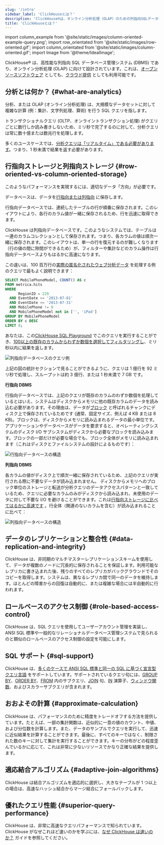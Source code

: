 ```yaml
---
slug: '/intro'
sidebar_label: 'ClickHouseとは？'
description: 'ClickHouse®は、オンライン分析処理（OLAP）のための列指向SQLデータベース管理システム（DBMS）です。オープンソースソフトウェアとしても、クラウド提供としても利用可能です。'
title: 'ClickHouseとは？'
---
```


import column_example from '@site/static/images/column-oriented-example-query.png';
import row_orientated from '@site/static/images/row-oriented.gif';
import column_orientated from '@site/static/images/column-oriented.gif';
import Image from '@theme/IdealImage';

ClickHouse® は、高性能な列指向 SQL データベース管理システム (DBMS) であり、オンライン分析処理 (OLAP) に向けて設計されています。これは、[オープンソースソフトウェア](https://github.com/ClickHouse/ClickHouse) としても、[クラウド提供](https://clickhouse.com/cloud) としても利用可能です。

## 分析とは何か？ {#what-are-analytics}

分析、または OLAP (オンライン分析処理) は、大規模なデータセットに対して複雑な計算 (例：集計、文字列処理、算術) を行う SQL クエリを指します。

トランザクショナルクエリ (OLTP、オンライントランザクション処理) がクエリごとに数行しか読み書きしないため、ミリ秒で完了するのに対して、分析クエリは常に数十億または数兆行を処理します。

多くのユースケースでは、[分析クエリは「リアルタイム」である必要があります](https://clickhouse.com/engineering-resources/what-is-real-time-analytics)。つまり、1 秒未満で結果を返す必要があります。

## 行指向ストレージと列指向ストレージ {#row-oriented-vs-column-oriented-storage}

このようなパフォーマンスを実現するには、適切なデータ「方向」が必要です。

データベースは、データを[行指向または列指向](https://clickhouse.com/engineering-resources/what-is-columnar-database) に保存します。

行指向データベースでは、連続したテーブルの行が順番に保存されます。このレイアウトにより、各行のカラム値が一緒に保存されるため、行を迅速に取得できます。

ClickHouse は列指向データベースです。このようなシステムでは、テーブルは一連のカラムコレクションとして保存されます。つまり、各カラムの値は順次一緒に保存されます。このレイアウトは、単一の行を復元するのが難しくなります（行の値の間に隙間ができるため）が、フィルターや集計などのカラム操作は行指向データベースよりもはるかに高速になります。

この違いは、100 百万行の[実際の匿名化されたウェブ分析データ](/getting-started/example-datasets/metrica) を処理する例のクエリで最もよく説明できます：

```sql
SELECT MobilePhoneModel, COUNT() AS c
FROM metrica.hits
WHERE
      RegionID = 229
  AND EventDate >= '2013-07-01'
  AND EventDate <= '2013-07-31'
  AND MobilePhone != 0
  AND MobilePhoneModel not in ['', 'iPad']
GROUP BY MobilePhoneModel
ORDER BY c DESC
LIMIT 8;
```

あなたは、この[ClickHouse SQL Playground](https://sql.clickhouse.com?query=U0VMRUNUIE1vYmlsZVBob25lTW9kZWwsIENPVU5UKCkgQVMgYyAKRlJPTSBtZXRyaWNhLmhpdHMgCldIRVJFIAogICAgICBSZWdpb25JRCA9IDIyOSAKICBBTkQgRXZlbnREYXRlID49ICcyMDEzLTA3LTAxJyAKICBBTkQgRXZlbnREYXRlIDw9ICcyMDEzLTA3LTMxJyAKICBBTkQgTW9iaWxlUGhvbmUgIT0gMCAKICBBTkQgTW9iaWxlUGhvbmVNb2RlbCBub3QgaW4gWycnLCAnaVBhZCddIApHUk9VUCBCWSBNb2JpbGVQaG9uZU1vZGVsCk9SREVSIEJZIGMgREVTQyAKTElNSVQgODs&chart=eyJ0eXBlIjoicGllIiwiY29uZmlnIjp7InhheGlzIjoiTW9iaWxlUGhvbmVNb2RlbCIsInhleGlzIjoiYyJ9fQ&run_query=true) でこのクエリを実行することができ、[100以上の既存のカラムからわずか数個を選択してフィルタリングし](https://sql.clickhouse.com/?query=U0VMRUNUIG5hbWUKRlJPTSBzeXN0ZW0uY29sdW1ucwpXSEVSRSBkYXRhYmFzZSA9ICdtZXRyaWNhJyBBTkQgdGFibGUgPSAnaGl0cyc7&tab=results&run_query=true)、ミリ秒以内に結果を返します。

<Image img={column_example} alt="列指向データベースのクエリ例" size="lg"/>

上記の図の統計セクションで見ることができるように、クエリは 1 億行を 92 ミリ秒で処理し、スループットは約 3 億行、または 1 秒未満で 7 GB です。

**行指向 DBMS**

行指向データベースでは、上記のクエリが既存のカラムのわずか数個を処理しているとはいえ、システムはディスクからメモリに他の既存カラムのデータを読み込む必要があります。その理由は、データが[ブロック](https://en.wikipedia.org/wiki/Block_(data_storage)) と呼ばれるチャンクにディスク上で保存されているためです (通常、固定サイズ、例えば 4 KB または 8 KB)。ブロックは、ディスクからメモリに読み込まれるデータの最小単位です。アプリケーションやデータベースがデータを要求すると、オペレーティングシステムのディスク I/O サブシステムがディスクから必要なブロックを読み込みます。ブロックの一部だけが必要な場合でも、ブロック全体がメモリに読み込まれます（これはディスクとファイルシステムの設計によるものです）：

<Image img={row_orientated} alt="行指向データベースの構造" size="lg"/>

**列指向 DBMS**

各カラムの値がディスク上で順次一緒に保存されているため、上記のクエリが実行される際に不要なデータが読み込まれません。
ディスクからメモリへのブロック単位のストレージと転送が分析クエリのデータアクセスパターンと一致しているため、クエリに必要なカラムのみがディスクから読み込まれ、未使用のデータに対して不要な I/O を避けることができます。これは[行指向ストレージに比べてはるかに高速です](https://benchmark.clickhouse.com/) 。行全体（関連のないカラムを含む）が読み込まれることに比べて：

<Image img={column_orientated} alt="列指向データベースの構造" size="lg"/>

## データのレプリケーションと整合性 {#data-replication-and-integrity}

ClickHouse は、非同期のマルチマスターレプリケーションスキームを使用して、データが複数のノードに冗長的に保存されることを保証します。利用可能なレプリカに書き込まれた後、残りのすべてのレプリカがバックグラウンドでそのコピーを取得します。システムは、異なるレプリカ間で同一のデータを維持します。ほとんどの障害からの回復は自動的に、または複雑な場合には半自動的に行われます。

## ロールベースのアクセス制御 {#role-based-access-control}

ClickHouse は、SQL クエリを使用してユーザーアカウント管理を実装し、ANSI SQL 標準や一般的なリレーショナルデータベース管理システムで見られるのと類似のロールベースのアクセス制御の設定を可能にします。

## SQL サポート {#sql-support}

ClickHouse は、[多くのケースで ANSI SQL 標準と同一の SQL に基づく宣言型クエリ言語](https://sql-reference) をサポートしています。サポートされているクエリ句には、[GROUP BY](/sql-reference/statements/select/group-by)、[ORDER BY](/sql-reference/statements/select/order-by)、[FROM](/sql-reference/statements/select/from) 内のサブクエリ、[JOIN](/sql-reference/statements/select/join) 句、[IN](/sql-reference/operators/in) 演算子、[ウィンドウ関数](/sql-reference/window-functions)、およびスカラーサブクエリが含まれます。

## おおよその計算 {#approximate-calculation}

ClickHouse は、パフォーマンスのために精度をトレードオフする方法を提供しています。たとえば、一部の集計関数は、近似的に一意の値のカウント、中値、および分位数を計算します。また、データのサンプルでクエリを実行して、迅速に近似結果を計算することができます。最後に、すべてのキーではなく、制限された数のキーに対して集計を実行することができます。キーの分布がどの程度歪んでいるかに応じて、これは非常に少ないリソースでかなり正確な結果を提供します。

## 適応結合アルゴリズム {#adaptive-join-algorithms}

ClickHouse は結合アルゴリズムを適応的に選択し、大きなテーブルが 1 つ以上の場合は、高速なハッシュ結合からマージ結合にフォールバックします。

## 優れたクエリ性能 {#superior-query-performance}

ClickHouse は、非常に高速なクエリパフォーマンスで知られています。
ClickHouse がなぜこれほど速いのかを学ぶには、[なぜ ClickHouse は速いのか？](/concepts/why-clickhouse-is-so-fast.md) ガイドを参照してください。
